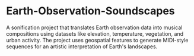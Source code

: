 # Earth-Observation-Soundscapes
A sonification project that translates Earth observation data into musical compositions using datasets like elevation, temperature, vegetation, and urban activity. The project uses geospatial features to generate MIDI-style sequences for an artistic interpretation of Earth's landscapes.
